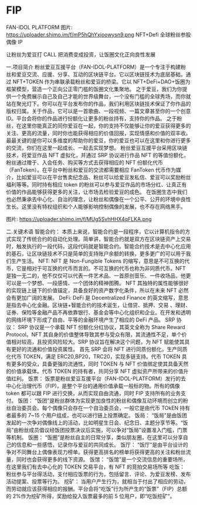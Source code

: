 # FIP
 FAN-IDOL PLATFORM
图片: https://uploader.shimo.im/f/mP5hQhYxjoowysn9.png
NFT+Defi 全球粉丝参股偶像 IP

让粉丝为爱豆打 CALL 把消费变成投资，让饭圈文化正向良性发展



一.项目简介
粉丝爱豆互援平台（FAN-IDOL-PLATFORM）是一个专注于构建粉丝和爱豆交流、应援、分享、互动的区块链平台。它以区块链技术为底层基础，通过 NFT+TOKEN 作为串联承载粉丝和爱豆的桥梁。它以 NFT+DeFi+DAO+饭圈为框架模型，营造一个正向公正零门槛的饭圈文化集聚地。
之于爱豆，我们为你提供一个免费展示自己及自己才能的世界级舞台，一个没有门槛的全球秀场，而你就站在聚光灯下。你可以在平台发布你的作品，我们利用区块链技术保证了你作品的版权归属。关于作品，它可以是一首歌曲、一段视频、一篇文章甚至你的一个创意 ID。平台会将你的作品进行份额化让更多的粉丝持有，支持你的作品。
之于粉丝，在这里你能真正的同你爱豆在一起，你的支持不仅能够让你的爱豆获得更多的关注、更高的流量，同时你也能获得相应的价值回报，实现情感和价值的双丰收。最最关键的是你可以多维度的帮助你的爱豆，你的爱豆也可以在这里和你进行更多的交流，你们在这里一起成长、一起去实现梦想。
粉丝爱豆互援平台采用区块链技术，将爱豆作品 NFT 虚拟化，并通过 SRP 协议进行作品 NFT 的等值份额化，粉丝通过赠于、入会任务、购买等方式去获得相应的 NFT 份额化代币（FanToken）。在平台中粉丝和爱豆的交流都需要相应 FanToken 代币作为媒介，比如爱豆可以在平台售卖纪念品、粉丝可以给爱豆发私信、爱豆可以奖励粉丝福利等等。同时持有相应 token 的粉丝可以参与爱豆作品的市场分红、让真正有价值的作品能够获得更多的关注，让市场去检验爱豆的成色。
在饭圈生态中我们也必然秉承去中心化、自治的理念，让粉丝和偶像在一个公平、公开的环境中良性生长。这里没有特权组织和个人能够影响控制偶像的发展，也不存在网络黑手。

图片: https://uploader.shimo.im/f/MUg5SvhHHX4qFLKA.png

二.关键术语
智能合约：
本质上来说，智能合约是一段程序，它以计算机指令的方式实现了传统合约的自动化处理。简单讲，智能合约就是双方在区块链资产上交易时，触发执行的一段代码，这段代码就是智能合约。智能合约技术是去中心化应用的基石，让区块链技术不只是简单的支持账户余额的转换，更多更广的可以用于我们生产生活。
NFT: 
NFT 是 Non-Fungible Tokens 的缩写，意思是不可互换的代币，它是相对于可互换的代币而言的。不可互换的代币也称为非同质代币。NFT 是独一无二的，他不仅仅可以代表一件艺术品、一首原创音乐、一件收场品，他更可以是一个梦想、一段感情、一个团体的精神图腾。
NFT 其独特的属性能够很好的实现链上链下的价值锚定，具备良好的资产数字化条件，所以在未来 NFT 必然会有更加广阔的发展。
DeFi:
DeFi 是 Decentralized Finance 的英文缩写，意思是指去中心化金融。区块链+智能合约的技术诞生，让借贷、抵押、交易 、理财、证券、保险等金融产品不再依靠银行、基金会等中心化组织和企业。在开发和透明的网络环境下形成了自由、平等的金融环境产生了相应的 DeFi 产品。
SRP 协议：
SRP 协议是一个承载 NFT 份额化分红协议，其英文全称为 Share Reward Protocol。NFT 其自身的价值整体导致其参与受众有限，其流通性不足，单个价值相对较高，且投资风险较大。SRP 协议旨在解决这个问题，为 NFT 赋能使其具有更好的流通和价值投资属性。
首先 SRP 会将 NFT 进行同质份额化，生产同质化代币 TOKEN，满足 ERC20,BP20，TRC20，实现多链支持。代币 TOKEN 具有更多的受众，具备更强的流通性，同时 TOKEN 与 NFT 价值绑定使其具备天然的价值承载体。代币 TOKEN 的持有者，共同分享 NFT 虚拟资产所带来的价值升值红利。
饭票：
饭票是粉丝爱豆互援平台（FAN-IDOL-PLATFORM）发行的去中心化治理代币（FIP)，是整个平台的通用价值承载一般标的物。所有的偶像 token 都可以跟 FIP 进行交换，从而实现自由流通，同时 FIP 支持所有的业务支付。
饭团：
“饭团”是粉丝群体为实现更加良性的粉丝和偶像互动环境而创立的粉丝自治委员会。每个偶像只会存在一个自治委员会，一般它是由代币 TOkEN 持有者最多的 7~15 个用户组成，也可以进行链上投票确定。
饭局：
“饭局”是由饭团发起的一次争对偶像线上的活动，比如明星生日会、纪念日、主题分享节等。“饭局”由粉丝成员倡议经饭团投票决议后实施，可以争对“饭局”设置准入门槛，门票等机制。
饭圈：
“饭圈”是粉丝自主的日常分享，类似朋友圈，在这里可以分享自己的信息和一些感悟，记录你与爱豆的共同成长。
饭厅：
“饭厅”是由平台设计的争对不同舞台上偶像表现力榜单。获得更高排名的榜单将获得更高的关注和粉丝流量，同时也会获得更多的线下资源。
饭馆：
“饭馆”是一个交流信息的重要场所，在这里我们有去中心化的 TOKEN 交易平台，有 NFT 的竞拍交易场所等
吃饭：
粉丝参与平台得活动，支付相应饭票的行为，包括留言、评论、为爱豆发榜、发布活动提案、投票等行为。
挖矿：
当用户产生行为，就相当于付出了相应的劳动，而劳动就应该获得相应的报酬。平台会将“吃饭”行为所产生的“饭票”（FIP）总额的 2%作为挖矿所得，奖励给投入饭票最多的前 5 位用户，即“吃饭挖矿”。

